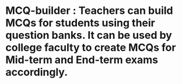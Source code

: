 # MCQ-builder : Teachers can build MCQs for students using their question banks. It can be used by college faculty to create MCQs for Mid-term and End-term exams accordingly.
